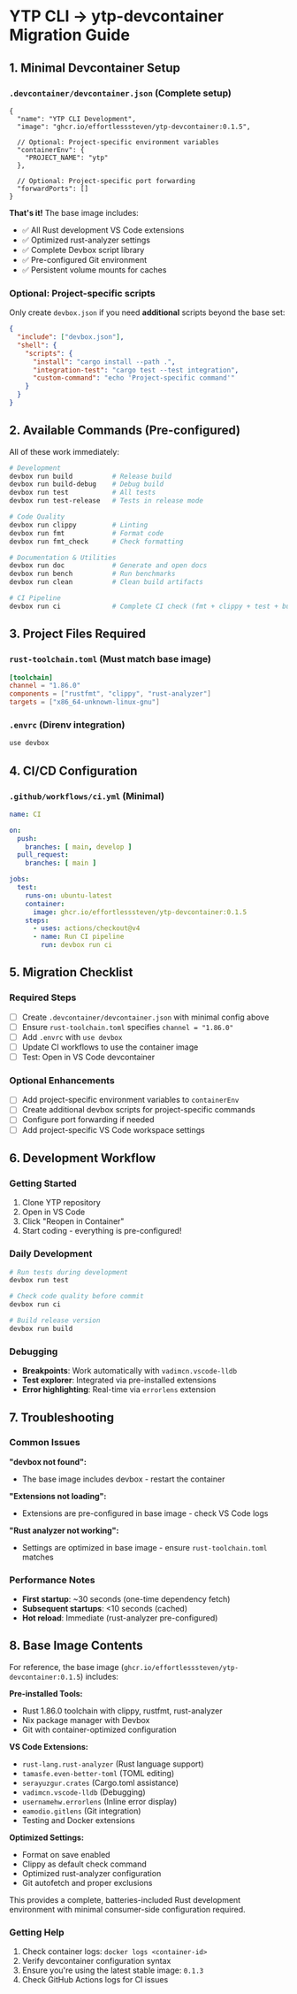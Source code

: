 # YTP CLI → ytp-devcontainer Migration Guide

## 1. Minimal Devcontainer Setup

### `.devcontainer/devcontainer.json` (Complete setup)
```jsonc
{
  "name": "YTP CLI Development",
  "image": "ghcr.io/effortlesssteven/ytp-devcontainer:0.1.5",
  
  // Optional: Project-specific environment variables
  "containerEnv": {
    "PROJECT_NAME": "ytp"
  },
  
  // Optional: Project-specific port forwarding
  "forwardPorts": []
}
```

**That's it!** The base image includes:
- ✅ All Rust development VS Code extensions
- ✅ Optimized rust-analyzer settings  
- ✅ Complete Devbox script library
- ✅ Pre-configured Git environment
- ✅ Persistent volume mounts for caches

### Optional: Project-specific scripts

Only create `devbox.json` if you need **additional** scripts beyond the base set:

```json
{
  "include": ["devbox.json"],
  "shell": {
    "scripts": {
      "install": "cargo install --path .",
      "integration-test": "cargo test --test integration",
      "custom-command": "echo 'Project-specific command'"
    }
  }
}
```

## 2. Available Commands (Pre-configured)

All of these work immediately:

```bash
# Development
devbox run build          # Release build
devbox run build-debug    # Debug build  
devbox run test           # All tests
devbox run test-release   # Tests in release mode

# Code Quality  
devbox run clippy         # Linting
devbox run fmt            # Format code
devbox run fmt_check      # Check formatting

# Documentation & Utilities
devbox run doc            # Generate and open docs
devbox run bench          # Run benchmarks
devbox run clean          # Clean build artifacts

# CI Pipeline
devbox run ci             # Complete CI check (fmt + clippy + test + build)
```

## 3. Project Files Required

### `rust-toolchain.toml` (Must match base image)
```toml
[toolchain]
channel = "1.86.0"
components = ["rustfmt", "clippy", "rust-analyzer"]
targets = ["x86_64-unknown-linux-gnu"]
```

### `.envrc` (Direnv integration)
```bash
use devbox
```

## 4. CI/CD Configuration

### `.github/workflows/ci.yml` (Minimal)
```yaml
name: CI

on:
  push:
    branches: [ main, develop ]
  pull_request:
    branches: [ main ]

jobs:
  test:
    runs-on: ubuntu-latest
    container:
      image: ghcr.io/effortlesssteven/ytp-devcontainer:0.1.5
    steps:
      - uses: actions/checkout@v4
      - name: Run CI pipeline
        run: devbox run ci
```

## 5. Migration Checklist

### Required Steps
- [ ] Create `.devcontainer/devcontainer.json` with minimal config above
- [ ] Ensure `rust-toolchain.toml` specifies `channel = "1.86.0"`
- [ ] Add `.envrc` with `use devbox`
- [ ] Update CI workflows to use the container image
- [ ] Test: Open in VS Code devcontainer

### Optional Enhancements
- [ ] Add project-specific environment variables to `containerEnv`
- [ ] Create additional devbox scripts for project-specific commands
- [ ] Configure port forwarding if needed
- [ ] Add project-specific VS Code workspace settings

## 6. Development Workflow

### Getting Started
1. Clone YTP repository
2. Open in VS Code  
3. Click "Reopen in Container"
4. Start coding - everything is pre-configured!

### Daily Development
```bash
# Run tests during development
devbox run test

# Check code quality before commit
devbox run ci

# Build release version
devbox run build
```

### Debugging
- **Breakpoints**: Work automatically with `vadimcn.vscode-lldb`
- **Test explorer**: Integrated via pre-installed extensions
- **Error highlighting**: Real-time via `errorlens` extension

## 7. Troubleshooting

### Common Issues

**"devbox not found":**
- The base image includes devbox - restart the container

**"Extensions not loading":**
- Extensions are pre-configured in base image - check VS Code logs

**"Rust analyzer not working":**
- Settings are optimized in base image - ensure `rust-toolchain.toml` matches

### Performance Notes
- **First startup**: ~30 seconds (one-time dependency fetch)
- **Subsequent startups**: <10 seconds (cached)
- **Hot reload**: Immediate (rust-analyzer pre-configured)

## 8. Base Image Contents

For reference, the base image (`ghcr.io/effortlesssteven/ytp-devcontainer:0.1.5`) includes:

**Pre-installed Tools:**
- Rust 1.86.0 toolchain with clippy, rustfmt, rust-analyzer
- Nix package manager with Devbox
- Git with container-optimized configuration

**VS Code Extensions:**
- `rust-lang.rust-analyzer` (Rust language support)
- `tamasfe.even-better-toml` (TOML editing)
- `serayuzgur.crates` (Cargo.toml assistance)
- `vadimcn.vscode-lldb` (Debugging)
- `usernamehw.errorlens` (Inline error display)
- `eamodio.gitlens` (Git integration)
- Testing and Docker extensions

**Optimized Settings:**
- Format on save enabled
- Clippy as default check command
- Optimized rust-analyzer configuration
- Git autofetch and proper exclusions

This provides a complete, batteries-included Rust development environment with minimal consumer-side configuration required.

### Getting Help
1. Check container logs: `docker logs <container-id>`
2. Verify devcontainer configuration syntax
3. Ensure you're using the latest stable image: `0.1.3`
4. Check GitHub Actions logs for CI issues
